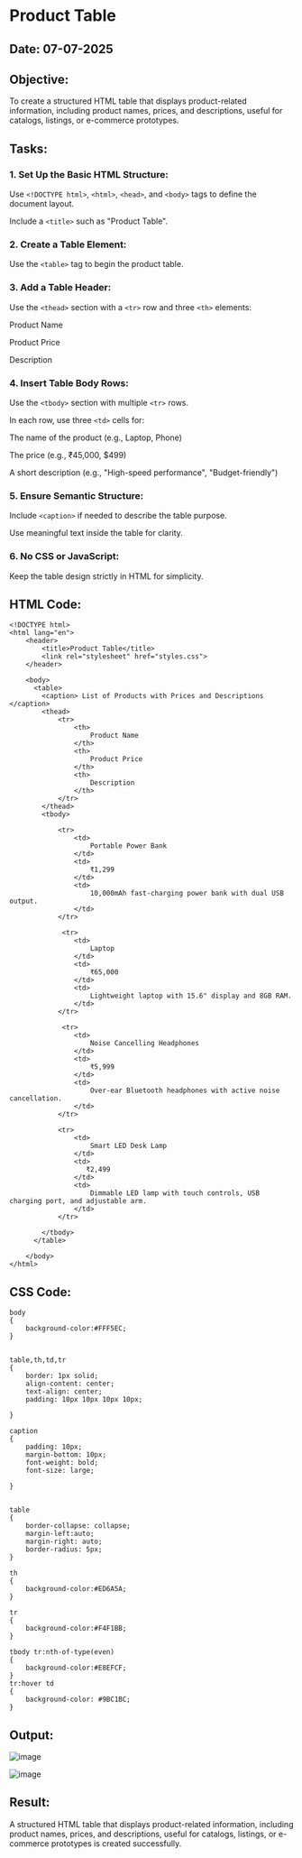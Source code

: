 # Product Table
## Date: 07-07-2025
## Objective:

To create a structured HTML table that displays product-related information, including product names, prices, and descriptions, useful for catalogs, listings, or e-commerce prototypes.

## Tasks:

### 1. Set Up the Basic HTML Structure:

Use ```<!DOCTYPE html>```, ```<html>```, ```<head>```, and ```<body>``` tags to define the document layout.

Include a ```<title>``` such as "Product Table".

### 2. Create a Table Element:

Use the ```<table>``` tag to begin the product table.

### 3. Add a Table Header:

Use the ```<thead>``` section with a ```<tr>``` row and three ```<th>``` elements:

Product Name

Product Price

Description

### 4. Insert Table Body Rows:

Use the ```<tbody>``` section with multiple ```<tr>``` rows.

In each row, use three ```<td>``` cells for:

The name of the product (e.g., Laptop, Phone)

The price (e.g., ₹45,000, $499)

A short description (e.g., "High-speed performance", "Budget-friendly")

### 5. Ensure Semantic Structure:

Include ```<caption>``` if needed to describe the table purpose.

Use meaningful text inside the table for clarity.

### 6. No CSS or JavaScript:

Keep the table design strictly in HTML for simplicity.
## HTML Code:
```
<!DOCTYPE html>
<html lang="en">
    <header>
        <title>Product Table</title>
        <link rel="stylesheet" href="styles.css">
    </header>

    <body>
      <table>
        <caption> List of Products with Prices and Descriptions </caption>
        <thead>
            <tr>
                <th>
                    Product Name
                </th>
                <th>
                    Product Price
                </th>
                <th>
                    Description
                </th>
            </tr>
        </thead>
        <tbody>

            <tr>
                <td>
                    Portable Power Bank
                </td>
                <td>
                    ₹1,299
                </td>
                <td>
                    10,000mAh fast-charging power bank with dual USB output.
                </td>
            </tr>

             <tr>
                <td>
                    Laptop
                </td>
                <td>
                    ₹65,000
                </td>
                <td>
                    Lightweight laptop with 15.6" display and 8GB RAM.
                </td>
            </tr>

             <tr>
                <td>
                    Noise Cancelling Headphones
                </td>
                <td>
                    ₹5,999
                </td>
                <td>
                    Over-ear Bluetooth headphones with active noise cancellation.
                </td>
            </tr>

            <tr>
                <td>
                    Smart LED Desk Lamp
                </td>
                <td>
                   ₹2,499
                </td>
                <td>
                    Dimmable LED lamp with touch controls, USB charging port, and adjustable arm.
                </td>
            </tr>

        </tbody>
      </table>

    </body>
</html>
```

## CSS Code:
```
body
{
    background-color:#FFF5EC;
}


table,th,td,tr
{
    border: 1px solid;
    align-content: center;
    text-align: center;
    padding: 10px 10px 10px 10px;
    
}

caption
{
    padding: 10px;
    margin-bottom: 10px;
    font-weight: bold;
    font-size: large;
    
}


table
{
    border-collapse: collapse;
    margin-left:auto;
    margin-right: auto;
    border-radius: 5px;
}

th
{
    background-color:#ED6A5A;
}

tr
{
    background-color:#F4F1BB;
}

tbody tr:nth-of-type(even)
{
    background-color:#E8EFCF;
}
tr:hover td
{
    background-color: #9BC1BC;
}

```
## Output:
![image](https://github.com/user-attachments/assets/587f5e2f-9f43-4b91-aaf5-c97ba8d84ebc)


![image](https://github.com/user-attachments/assets/00464740-5564-4089-b900-175482fe61af)


## Result:
A structured HTML table that displays product-related information, including product names, prices, and descriptions, useful for catalogs, listings, or e-commerce prototypes is created successfully.
